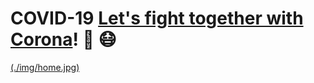# COVID-19 [Let's fight together with Corona](https://covid19indiatracker-7777.web.app/)!  🦠  :mask:
[(./img/home.jpg)](https://covid19indiatracker-7777.web.app/)